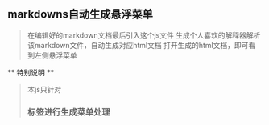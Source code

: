 ## markdowns自动生成悬浮菜单
> 在编辑好的markdown文档最后引入这个js文件
> 生成个人喜欢的解释器解析该markdown文件，自动生成对应html文档
> 打开生成的html文档，即可看到左侧悬浮菜单

** 特别说明 **
> 本js只针对<h3>标签进行生成菜单处理
